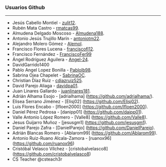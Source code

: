 
### Usuarios Github
----
* Jesús Cabello Montiel - [zulit12](https://github.com/zulit12).
* Rubén Mata Castro - [rmatcas99](https://github.com/rmatcas99).
* Almudena Delgado Moscoso - [Almudena188](https://github.com/Almudena188).
* Antonio Jesús Trujillo Marín - [antoniotm22](https://github.com/antoniotm22).
* Alejandro Molero Gómez - [Alemol](https://github.com/alemolamg).
* Francisco Flores Lucena - [franciscofl12](https://github.com/franciscofl12).
* Francisco Fernández - [FranciscoFer99](https://github.com/FranciscoFer99)
* Ángel Rodríguez Aguilera - [Angel-24](https://github.com/Angel-24).
* DavidGarrido1400
* Pablo Angel Lopez Bonilla - [Pablolb98](https://github.com/Pablolb98).
* Sabrina Ojea Chapelet - [SabrinaOC](https://github.com/SabrinaOC).
* Christian Díaz Ruiz - [cdiazruiz525](https://github.com/cdiazruiz525).
* David Parejo Aliaga - [davidpa01](https://github.com/davidpa01).
* Juan Linares Gallardo - [juanlinares181](https://github.com/juanlinares181).
* Adrián Alhama Esojo - [adrialhama] (https://github.com/adrialhama/).
* Elisea Serrano Jiménez - [Elisj02] (https://github.com/Elisj02).
* Luis Flores Encabo - [lfloen2000] (https://github.com/lfloen2000).
* Daniel Pérez Pedrosa - [danipp01] (https://github.com/daipp01).
* Valle Antonio López Romero - [Valle8] (https://github.com/Valle8).
* Jesus Guijarro Muñoz - [jesusgm1] (https://github.com/jesusgm1).
* Daniel Parejo Zafra - [DanielParejo] (https://github.com/DanielParejo).
* Adrián Blancas Romero - [Ablarom99]  (https://github.com/Ablarom99).
* Antonio Ruiz-Ruano Alcala-Zamora - [ruanox96] (https://github.com/ruanox96)
* Cristóbal Velasco Vílchez - [cristobalvelasco8] (https://github.com/cristobalvelasco8)
* CS Teacher @csteach3r
